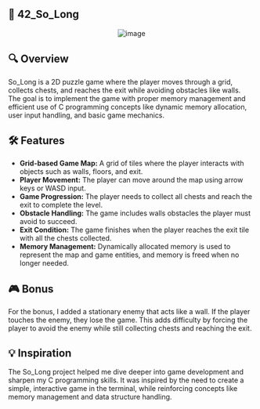 ## 🌲 **42_So_Long**
<div align="center">
  <img src ="https://github.com/user-attachments/assets/2d4e91ae-6be2-4ed1-a425-cbdb6548d1c4" alt="image">
</div>

## 🔍 Overview

So_Long is a 2D puzzle game where the player moves through a grid, collects chests, and reaches the exit while avoiding obstacles like walls. The goal is to implement the game with proper memory management and efficient use of C programming concepts like dynamic memory allocation, user input handling, and basic game mechanics.

## 🛠 Features

- **Grid-based Game Map:** A grid of tiles where the player interacts with objects such as walls, floors, and exit.
- **Player Movement:** The player can move around the map using arrow keys or WASD input.
- **Game Progression:** The player needs to collect all chests and reach the exit to complete the level.
- **Obstacle Handling:** The game includes walls obstacles the player must avoid to succeed.
- **Exit Condition:** The game finishes when the player reaches the exit tile with all the chests collected.
- **Memory Management:** Dynamically allocated memory is used to represent the map and game entities, and memory is freed when no longer needed.

## 🎮 Bonus

For the bonus, I added a stationary enemy that acts like a wall. If the player touches the enemy, they lose the game. This adds difficulty by forcing the player to avoid the enemy while still collecting chests and reaching the exit.

## 💡 Inspiration

The So_Long project helped me dive deeper into game development and sharpen my C programming skills. It was inspired by the need to create a simple, interactive game in the terminal, while reinforcing concepts like memory management and data structure handling.
